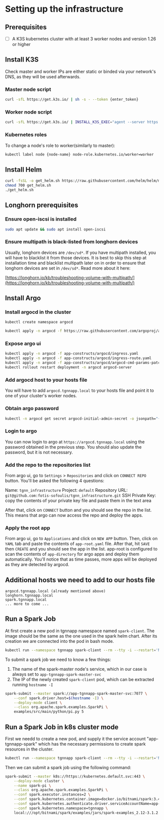 # Setting up the infrastructure

## Prerequisites

- [ ] A K3S kubernetes cluster with at least 3 worker nodes and version 1.26 or higher

## Install K3S

Check master and worker IPs are either static or binded via your network's DNS, as they will be used afterwards.

### Master node script

```bash
curl -sfL https://get.k3s.io/ | sh -s - --token {enter_token}
```

### Worker node script

```bash
curl -sfL https://get.k3s.io/ | INSTALL_K3S_EXEC="agent --server https://master-node-ip:6443/ --token {enter_token} --node-ip worker-node-ip" sh -s -
```

### Kubernetes roles

To change a node's role to worker(similarly to master):

```bash
kubectl label node {node-name} node-role.kubernetes.io/worker=worker
```

## Install Helm

```bash
curl -fsSL -o get_helm.sh https://raw.githubusercontent.com/helm/helm/main/scripts/get-helm-3
chmod 700 get_helm.sh
./get_helm.sh
```

## Longhorn prerequisites

### Ensure open-iscsi is installed

```bash
sudo apt update && sudo apt install open-iscsi
```

### Ensure multipath is black-listed from longhorn devices

Usually, longhorn devices are `/dev/sd*`. If you have multipath installed, you will have to blacklist it from those devices.
It is best to skip this step at installation time and blacklist multipath later on in order to ensure that longhorn devices are set in `/dev/sd*`. Read more about it here:

[https://longhorn.io/kb/troubleshooting-volume-with-multipath/](https://longhorn.io/kb/troubleshooting-volume-with-multipath/)

## Install Argo

### Install argocd in the cluster

```bash
kubectl create namespace argocd

kubectl apply -n argocd -f https://raw.githubusercontent.com/argoproj/argo-cd/stable/manifests/install.yaml
```

### Expose argo ui

```bash
kubectl apply -n argocd -f app-constructs/argocd/ingress.yaml
kubectl apply -n argocd -f app-constructs/argocd/ingress-route.yaml
kubectl apply -n argocd -f app-constructs/argocd/argocd-cmd-params-patch.yaml
kubectl rollout restart deployment -n argocd argocd-server
```

### Add argocd host to your hosts file

You will have to add `argocd.tgnnapp.local` to your hosts file and point it to one of your cluster's worker nodes.

### Obtain argo password

```bash
kubectl -n argocd get secret argocd-initial-admin-secret -o jsonpath="{.data.password}" | base64 -d
```

### Login to argo

You can now login to argo at `https://argocd.tgnnapp.local` using the password obtained in the previous step. You should also update the password, but it is not necessary.

### Add the repo to the repositories list

From argo ui, go to `Settings` > `Repositories` and click on `CONNECT REPO` button. You'll be asked the following 4 questions:

Name: `tgnn_infrastructure`
Project: `default`
Repository URL: `git@github.com:fotis-sofoulis/tgnn_infrastructure.git`
SSH Private Key: copy the contents of your private key file and paste them in the text area

After that, click on `CONNECT` button and you should see the repo in the list. This means that argo can now access the repo and deploy the apps.

### Apply the root app

From argo ui, go to `Applications` and click on `NEW APP` button. Then, click on `YAML` tab and paste the contents of `app-root.yaml` file. After that, hit `SAVE` then `CREATE` and you should see the app in the list. app-root is configured to scan the contents of `app-directory` for argo apps and deploy them automatically. You'll notice that as time passes, more apps will be deployed as they are detected by argocd.

## Additional hosts we need to add to our hosts file

```
argocd.tgnnapp.local (already mentioned above)
longhorn.tgnnapp.local
spark.tgnnapp.local
... more to come ...
```

## Run a Spark Job

At first create a new pod in tgnnapp namespace named `spark-client`. The image should be the same as the one used in the spark helm chart. After its creation we are connected into the pod in bash mode.

```bash
kubectl run --namespace tgnnapp spark-client --rm --tty -i --restart='Never' --image docker.io/bitnami/spark:3.4.0-debian-11-r2 -- /bin/bash
```

To submit a spark job we need to know a few things:
1. The name of the spark-master node's service, which in our case is always set to `app-tgnnapp-spark-master-svc`
2. The IP of the newly created `spark-client` pod, which can be extracted running `hostname -I`

```bash
spark-submit --master spark://app-tgnnapp-spark-master-svc:7077 \
    --conf spark.driver.host=$(hostname -I) \
    --deploy-mode client \
    --class org.apache.spark.examples.SparkPi \
    examples/src/main/python/pi.py 5
```

## Run a Spark Job in k8s cluster mode

First we needd to create a new pod, and supply it the service account "app-tgnnapp-spark" which has the necessary permissions to create spark resources in the cluster.

```bash
kubectl run --namespace tgnnapp spark-client --rm --tty -i --restart='Never' --image docker.io/bitnami/spark:3.4.0-debian-11-r2 --overrides='{"apiVersion": "v1", "spec": {"serviceAccountName": "app-tgnnapp-spark"}}' -- /bin/bash
```

Then we can submit a spark job using the following command:

```bash
spark-submit --master k8s://https://kubernetes.default.svc:443 \
    --deploy-mode cluster \
    --name spark-pi \
    --class org.apache.spark.examples.SparkPi \
    --conf spark.executor.instances=2 \
    --conf spark.kubernetes.container.image=docker.io/bitnami/spark:3.4.0-debian-11-r2 \
    --conf spark.kubernetes.authenticate.driver.serviceAccountName=app-tgnnapp-spark \
    --conf spark.kubernetes.namespace=tgnnapp \
    local:///opt/bitnami/spark/examples/jars/spark-examples_2.12-3.1.2.jar
```